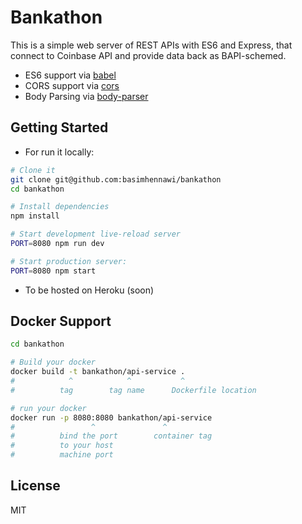 Bankathon
=========

This is a simple web server of REST APIs with ES6 and Express, that connect to Coinbase API and provide data back as BAPI-schemed.

- ES6 support via [babel](https://babeljs.io)
- CORS support via [cors](https://github.com/troygoode/node-cors)
- Body Parsing via [body-parser](https://github.com/expressjs/body-parser)

Getting Started
---------------
- For run it locally:

```sh
# Clone it
git clone git@github.com:basimhennawi/bankathon
cd bankathon

# Install dependencies
npm install

# Start development live-reload server
PORT=8080 npm run dev

# Start production server:
PORT=8080 npm start
```
- To be hosted on Heroku (soon)

Docker Support
------
```sh
cd bankathon

# Build your docker
docker build -t bankathon/api-service .
#            ^            ^           ^
#          tag        tag name      Dockerfile location

# run your docker
docker run -p 8080:8080 bankathon/api-service
#                 ^               ^
#          bind the port        container tag
#          to your host
#          machine port   

```

License
-------

MIT
